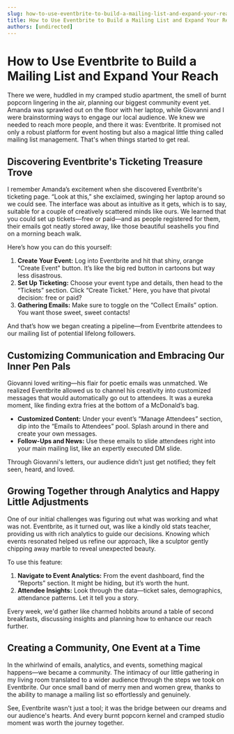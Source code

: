 ```yaml
---
slug: how-to-use-eventbrite-to-build-a-mailing-list-and-expand-your-reach
title: How to Use Eventbrite to Build a Mailing List and Expand Your Reach
authors: [undirected]
---
```


# How to Use Eventbrite to Build a Mailing List and Expand Your Reach

There we were, huddled in my cramped studio apartment, the smell of burnt popcorn lingering in the air, planning our biggest community event yet. Amanda was sprawled out on the floor with her laptop, while Giovanni and I were brainstorming ways to engage our local audience. We knew we needed to reach more people, and there it was: Eventbrite. It promised not only a robust platform for event hosting but also a magical little thing called mailing list management. That's when things started to get real.

## Discovering Eventbrite's Ticketing Treasure Trove

I remember Amanda’s excitement when she discovered Eventbrite's ticketing page. “Look at this,” she exclaimed, swinging her laptop around so we could see. The interface was about as intuitive as it gets, which is to say, suitable for a couple of creatively scattered minds like ours. We learned that you could set up tickets—free or paid—and as people registered for them, their emails got neatly stored away, like those beautiful seashells you find on a morning beach walk.

Here’s how you can do this yourself:
1. **Create Your Event:** Log into Eventbrite and hit that shiny, orange "Create Event" button. It’s like the big red button in cartoons but way less disastrous.
2. **Set Up Ticketing:** Choose your event type and details, then head to the “Tickets” section. Click “Create Ticket.” Here, you have that pivotal decision: free or paid?
3. **Gathering Emails:** Make sure to toggle on the “Collect Emails” option. You want those sweet, sweet contacts!

And that’s how we began creating a pipeline—from Eventbrite attendees to our mailing list of potential lifelong followers.

## Customizing Communication and Embracing Our Inner Pen Pals

Giovanni loved writing—his flair for poetic emails was unmatched. We realized Eventbrite allowed us to channel his creativity into customized messages that would automatically go out to attendees. It was a eureka moment, like finding extra fries at the bottom of a McDonald’s bag. 

- **Customized Content:** Under your event’s “Manage Attendees” section, dip into the “Emails to Attendees” pool. Splash around in there and create your own messages. 
- **Follow-Ups and News:** Use these emails to slide attendees right into your main mailing list, like an expertly executed DM slide.

Through Giovanni's letters, our audience didn’t just get notified; they felt seen, heard, and loved.

## Growing Together through Analytics and Happy Little Adjustments

One of our initial challenges was figuring out what was working and what was not. Eventbrite, as it turned out, was like a kindly old stats teacher, providing us with rich analytics to guide our decisions. Knowing which events resonated helped us refine our approach, like a sculptor gently chipping away marble to reveal unexpected beauty.

To use this feature:
1. **Navigate to Event Analytics:** From the event dashboard, find the “Reports” section. It might be hiding, but it’s worth the hunt.
2. **Attendee Insights:** Look through the data—ticket sales, demographics, attendance patterns. Let it tell you a story.

Every week, we'd gather like charmed hobbits around a table of second breakfasts, discussing insights and planning how to enhance our reach further.

## Creating a Community, One Event at a Time

In the whirlwind of emails, analytics, and events, something magical happens—we became a community. The intimacy of our little gathering in my living room translated to a wider audience through the steps we took on Eventbrite. Our once small band of merry men and women grew, thanks to the ability to manage a mailing list so effortlessly and genuinely.

See, Eventbrite wasn't just a tool; it was the bridge between our dreams and our audience's hearts. And every burnt popcorn kernel and cramped studio moment was worth the journey together.
